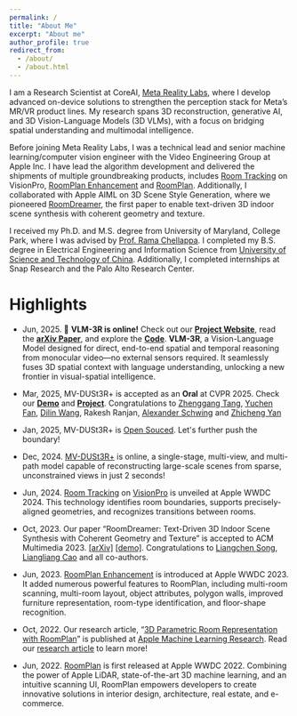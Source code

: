 ```yaml
---
permalink: /
title: "About Me"
excerpt: "About me"
author_profile: true
redirect_from: 
  - /about/
  - /about.html
---
```


I am a Research Scientist at CoreAI, [Meta Reality Labs](https://about.meta.com/realitylabs/?utm_source=about.facebook.com&utm_medium=redirect), where I develop advanced on-device solutions to strengthen the perception stack for Meta’s MR/VR product lines. My research spans 3D reconstruction, generative AI, and 3D Vision-Language Models (3D VLMs), with a focus on bridging spatial understanding and multimodal intelligence.

Before joining Meta Reality Labs, I was a technical lead and senior machine learning/computer vision engineer with the Video Engineering Group at Apple Inc. I have lead the algorithm development and delivered the shipments of multiple groundbreaking products, includes [Room Tracking](https://developer.apple.com/videos/play/wwdc2024/10100/?time=150) on VisionPro, [RoomPlan Enhancement](https://developer.apple.com/videos/play/wwdc2023/10192/) and [RoomPlan](https://developer.apple.com/augmented-reality/roomplan/). Additionally, I collaborated with Apple AIML on 3D Scene Style Generation, where we pioneered [RoomDreamer](https://machinelearning.apple.com/research/roomdreamer), the first paper to enable text-driven 3D indoor scene synthesis with coherent geometry and texture.

I received my Ph.D. and M.S. degree from University of Maryland, College Park, where I was advised by [Prof. Rama Chellappa](https://engineering.jhu.edu/faculty/rama-chellappa/). I completed my B.S. degree in Electrical Engineering and Information Science from [University of Science and Technology of China](http://en.ustc.edu.cn/). Additionally, I completed internships at Snap Research and the Palo Alto Research Center. 

#  Highlights

* Jun, 2025. 🚀 **VLM-3R is online!** Check out our [**Project Website**](https://vlm-3r.github.io/), read the [**arXiv Paper**](https://arxiv.org/abs/2505.20279), and explore the [**Code**](https://github.com/VITA-Group/VLM-3R). **VLM-3R**, a Vision-Language Model designed for direct, end-to-end spatial and temporal reasoning from monocular video—no external sensors required. It seamlessly fuses 3D spatial context with language understanding, unlocking a new frontier in visual-spatial intelligence.

* Mar, 2025, MV-DUSt3R+ is accepted as an **Oral** at CVPR 2025. Check our [**Demo**](https://www.youtube.com/watch?v=LBvnuKQ8Rso) and [**Project**](https://mv-dust3rp.github.io/). Congratulations to [Zhenggang Tang](https://recordmp3.github.io/), [Yuchen Fan](https://ychfan.github.io/), [Dilin Wang](https://wdilin.github.io/), Rakesh Ranjan, [Alexander Schwing](https://www.alexander-schwing.de/) and [Zhicheng Yan](https://sites.google.com/view/zhicheng-yan)

* Jan, 2025, MV-DUSt3R+ is [Open Souced](https://github.com/facebookresearch/mvdust3r). Let's further push the boundary!

* Dec, 2024. [MV-DUSt3R+](https://mv-dust3rp.github.io/) is online, a single-stage, multi-view, and multi-path model capable of reconstructing large-scale scenes from sparse, unconstrained views in just 2 seconds! 

* Jun, 2024. [Room Tracking](https://developer.apple.com/videos/play/wwdc2024/10100/?time=150) on [VisionPro](https://www.apple.com/apple-vision-pro/) is unveiled at Apple WWDC 2024. This technology identifies room boundaries, supports precisely-aligned geometries, and recognizes transitions between rooms.

* Oct, 2023. Our paper “RoomDreamer: Text-Driven 3D Indoor Scene Synthesis with Coherent Geometry and Texture” is accepted to ACM Multimedia 2023. [[arXiv]](https://arxiv.org/abs/2305.11337) [[demo]](https://www.youtube.com/watch?v=p4xgwj4QJcQ). Congratulations to [Liangchen Song](https://lsongx.github.io/), [Liangliang Cao](http://llcao.net/) and all co-authors.

* Jun, 2023. [RoomPlan Enhancement](https://developer.apple.com/videos/play/wwdc2023/10192/) is introduced at Apple WWDC 2023. It added numerous powerful features to RoomPlan, including multi-room scanning, multi-room layout, object attributes, polygon walls, improved furniture representation, room-type identification, and floor-shape recognition.

* Oct, 2022. Our research article, “[3D Parametric Room Representation with RoomPlan](https://machinelearning.apple.com/research/roomplan)” is published at [Apple Machine Learning Research](https://machinelearning.apple.com/). Read our [research article](https://machinelearning.apple.com/research/roomplan) to learn more!

* Jun, 2022. [RoomPlan](https://developer.apple.com/videos/play/wwdc2022/10127/) is first released at Apple WWDC 2022. Combining the power of Apple LiDAR, state-of-the-art 3D machine learning, and an intuitive scanning UI, RoomPlan empowers developers to create innovative solutions in interior design, architecture, real estate, and e-commerce.